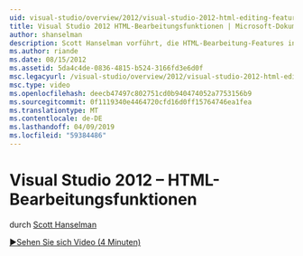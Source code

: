```yaml
---
uid: visual-studio/overview/2012/visual-studio-2012-html-editing-features
title: Visual Studio 2012 HTML-Bearbeitungsfunktionen | Microsoft-Dokumentation
author: shanselman
description: Scott Hanselman vorführt, die HTML-Bearbeitung-Features in Visual Studio 2012.
ms.author: riande
ms.date: 08/15/2012
ms.assetid: 5da4c4de-0836-4815-b524-3166fd3e6d0f
msc.legacyurl: /visual-studio/overview/2012/visual-studio-2012-html-editing-features
msc.type: video
ms.openlocfilehash: deecb47497c802751cd0b940474052a7753156b9
ms.sourcegitcommit: 0f1119340e4464720cfd16d0ff15764746ea1fea
ms.translationtype: MT
ms.contentlocale: de-DE
ms.lasthandoff: 04/09/2019
ms.locfileid: "59384486"
---
```

# <a name="visual-studio-2012-html-editing-features"></a>Visual Studio 2012 – HTML-Bearbeitungsfunktionen

durch [Scott Hanselman](https://github.com/shanselman)

[&#9654;Sehen Sie sich Video (4 Minuten)](https://channel9.msdn.com/Blogs/ASP-NET-Site-Videos/visual-studio-2012-html-editing-features)
